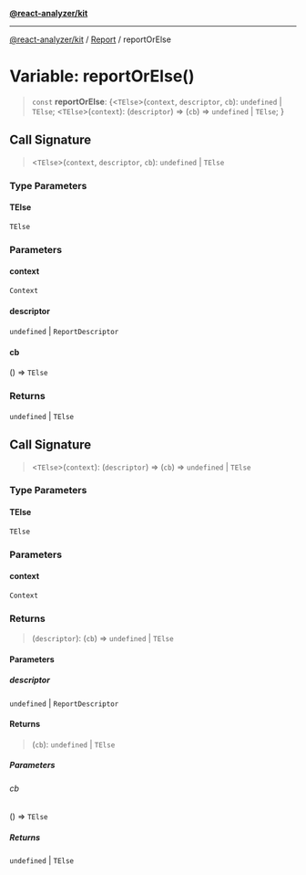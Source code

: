 [**@react-analyzer/kit**](../../../../README.md)

***

[@react-analyzer/kit](../../../../README.md) / [Report](../README.md) / reportOrElse

# Variable: reportOrElse()

> `const` **reportOrElse**: \{\<`TElse`\>(`context`, `descriptor`, `cb`): `undefined` \| `TElse`; \<`TElse`\>(`context`): (`descriptor`) => (`cb`) => `undefined` \| `TElse`; \}

## Call Signature

> \<`TElse`\>(`context`, `descriptor`, `cb`): `undefined` \| `TElse`

### Type Parameters

#### TElse

`TElse`

### Parameters

#### context

`Context`

#### descriptor

`undefined` | `ReportDescriptor`

#### cb

() => `TElse`

### Returns

`undefined` \| `TElse`

## Call Signature

> \<`TElse`\>(`context`): (`descriptor`) => (`cb`) => `undefined` \| `TElse`

### Type Parameters

#### TElse

`TElse`

### Parameters

#### context

`Context`

### Returns

> (`descriptor`): (`cb`) => `undefined` \| `TElse`

#### Parameters

##### descriptor

`undefined` | `ReportDescriptor`

#### Returns

> (`cb`): `undefined` \| `TElse`

##### Parameters

###### cb

() => `TElse`

##### Returns

`undefined` \| `TElse`
